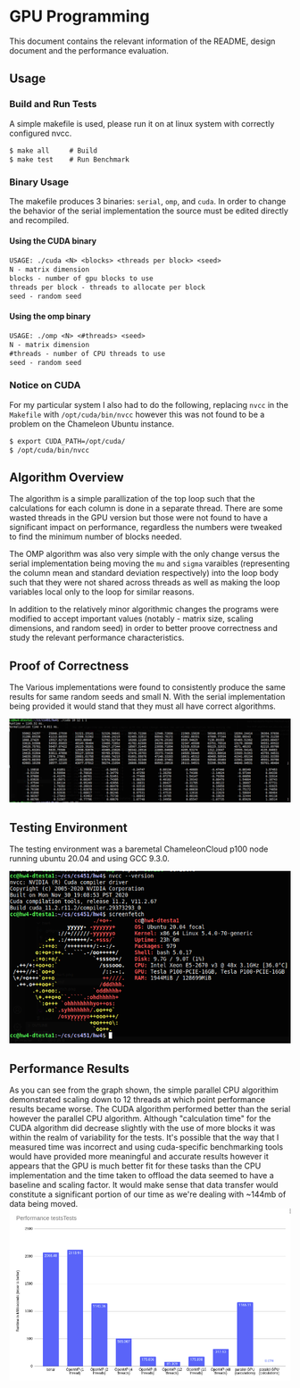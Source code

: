 # GPU Programming
This document contains the relevant information of the README, design document and the performance evaluation.

## Usage

### Build and Run Tests
A simple makefile is used, please run it on at linux system with correctly configured nvcc.
```
$ make all     # Build
$ make test    # Run Benchmark
```

### Binary Usage
The makefile produces 3 binaries: `serial`, `omp`, and `cuda`. In order to change the behavior of the serial implementation the source must be edited directly and recompiled.

#### Using the CUDA binary
```
USAGE: ./cuda <N> <blocks> <threads per block> <seed>
N - matrix dimension
blocks - number of gpu blocks to use
threads per block - threads to allocate per block
seed - random seed
```

#### Using the omp binary
```
USAGE: ./omp <N> <#threads> <seed>
N - matrix dimension
#threads - number of CPU threads to use
seed - random seed
```

### Notice on CUDA
For my particular system I also had to do the following, replacing `nvcc` in the `Makefile` with `/opt/cuda/bin/nvcc` however this was not found to be a problem on the Chameleon Ubuntu instance.
```
$ export CUDA_PATH=/opt/cuda/
$ /opt/cuda/bin/nvcc
```

## Algorithm Overview
The algorithm is a simple parallization of the top loop such that the calculations for each column is done in a separate thread. There are some wasted threads in the GPU version but those were not found to have a significant impact on performance, regardless the numbers were tweaked to find the minimum number of blocks needed.

The OMP algorithm was also very simple with the only change versus the serial implementation being moving the `mu` and `sigma` varaibles (representing the column mean and standard deviation respectively) into the loop body such that they were not shared across threads as well as making the loop variables local only to the loop for similar reasons.

In addition to the relatively minor algorithmic changes the programs were modified to accept important values (notably - matrix size, scaling dimensions, and random seed) in order to better proove correctness and study the relevant performance characteristics.

## Proof of Correctness
The Various implementations were found to consistently produce the same results for same random seeds and small N. With the serial implementation being provided it would stand that they must all have correct algorithms.

![demonstration of values](values.png)

## Testing Environment
The testing environment was a baremetal ChameleonCloud p100 node running ubuntu 20.04 and using GCC 9.3.0.

![specs for the test rig](screenfetch.png)

## Performance Results
As you can see from the graph shown, the simple parallel CPU algorithim demonstrated scaling down to 12 threads at which point performance results became worse. The CUDA algorithm performed better than the serial however the parallel CPU algorithm. Although "calculation time" for the CUDA algorithm did decrease slightly with the use of more blocks it was within the realm of variability for the tests. It's possible that the way that I measured time was incorrect and using cuda-specific benchmarking tools would have provided more meaningful and accurate results however it appears that the GPU is much better fit for these tasks than the CPU implementation and the time taken to offload the data seemed to have a baseline and scaling factor. It would make sense that data transfer would constitute a significant portion of our time as we're dealing with ~144mb of data being moved.
![performance results](perf_chart.png)
